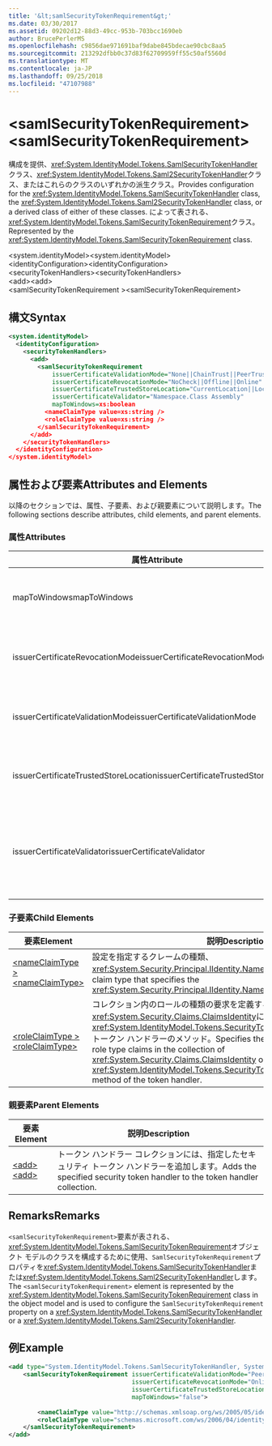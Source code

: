 ```yaml
---
title: '&lt;samlSecurityTokenRequirement&gt;'
ms.date: 03/30/2017
ms.assetid: 09202d12-88d3-49cc-953b-703bcc1690eb
author: BrucePerlerMS
ms.openlocfilehash: c9856dae971691baf9dabe845bdecae90cbc8aa5
ms.sourcegitcommit: 213292dfbb0c37d83f62709959ff55c50af5560d
ms.translationtype: MT
ms.contentlocale: ja-JP
ms.lasthandoff: 09/25/2018
ms.locfileid: "47107988"
---
```

# <a name="ltsamlsecuritytokenrequirementgt"></a><span data-ttu-id="3f632-102">&lt;samlSecurityTokenRequirement&gt;</span><span class="sxs-lookup"><span data-stu-id="3f632-102">&lt;samlSecurityTokenRequirement&gt;</span></span>
<span data-ttu-id="3f632-103">構成を提供、<xref:System.IdentityModel.Tokens.SamlSecurityTokenHandler>クラス、<xref:System.IdentityModel.Tokens.Saml2SecurityTokenHandler>クラス、またはこれらのクラスのいずれかの派生クラス。</span><span class="sxs-lookup"><span data-stu-id="3f632-103">Provides configuration for the <xref:System.IdentityModel.Tokens.SamlSecurityTokenHandler> class, the <xref:System.IdentityModel.Tokens.Saml2SecurityTokenHandler> class, or a derived class of either of these classes.</span></span> <span data-ttu-id="3f632-104">によって表される、<xref:System.IdentityModel.Tokens.SamlSecurityTokenRequirement>クラス。</span><span class="sxs-lookup"><span data-stu-id="3f632-104">Represented by the <xref:System.IdentityModel.Tokens.SamlSecurityTokenRequirement> class.</span></span>  
  
 <span data-ttu-id="3f632-105">\<system.identityModel></span><span class="sxs-lookup"><span data-stu-id="3f632-105">\<system.identityModel></span></span>  
<span data-ttu-id="3f632-106">\<identityConfiguration></span><span class="sxs-lookup"><span data-stu-id="3f632-106">\<identityConfiguration></span></span>  
<span data-ttu-id="3f632-107">\<securityTokenHandlers></span><span class="sxs-lookup"><span data-stu-id="3f632-107">\<securityTokenHandlers></span></span>  
<span data-ttu-id="3f632-108">\<add></span><span class="sxs-lookup"><span data-stu-id="3f632-108">\<add></span></span>  
<span data-ttu-id="3f632-109">\<samlSecurityTokenRequirement ></span><span class="sxs-lookup"><span data-stu-id="3f632-109">\<samlSecurityTokenRequirement></span></span>  
  
## <a name="syntax"></a><span data-ttu-id="3f632-110">構文</span><span class="sxs-lookup"><span data-stu-id="3f632-110">Syntax</span></span>  
  
```xml  
<system.identityModel>  
  <identityConfiguration>  
    <securityTokenHandlers>  
      <add>  
        <samlSecurityTokenRequirement   
            issuerCertificateValidationMode="None||ChainTrust||PeerTrust||PeerOrChainTrust||Custom"  
            issuerCertificateRevocationMode="NoCheck||Offline||Online"  
            issuerCertificateTrustedStoreLocation="CurrentLocation||LocalMachine"  
            issuerCertificateValidator="Namespace.Class Assembly"  
            mapToWindows=xs:boolean  
          <nameClaimType value=xs:string />  
          <roleClaimType value=xs:string />  
        </samlSecurityTokenRequirement>  
      </add>  
    </securityTokenHandlers>  
  </identityConfiguration>  
</system.identityModel>  
```  
  
## <a name="attributes-and-elements"></a><span data-ttu-id="3f632-111">属性および要素</span><span class="sxs-lookup"><span data-stu-id="3f632-111">Attributes and Elements</span></span>  
 <span data-ttu-id="3f632-112">以降のセクションでは、属性、子要素、および親要素について説明します。</span><span class="sxs-lookup"><span data-stu-id="3f632-112">The following sections describe attributes, child elements, and parent elements.</span></span>  
  
### <a name="attributes"></a><span data-ttu-id="3f632-113">属性</span><span class="sxs-lookup"><span data-stu-id="3f632-113">Attributes</span></span>  
  
|<span data-ttu-id="3f632-114">属性</span><span class="sxs-lookup"><span data-stu-id="3f632-114">Attribute</span></span>|<span data-ttu-id="3f632-115">説明</span><span class="sxs-lookup"><span data-stu-id="3f632-115">Description</span></span>|  
|---------------|-----------------|  
|<span data-ttu-id="3f632-116">mapToWindows</span><span class="sxs-lookup"><span data-stu-id="3f632-116">mapToWindows</span></span>|<span data-ttu-id="3f632-117">トークン ハンドラーが、入力方向の UPN 要求を使用して、検証トークンを Windows アカウントにマップする必要があるかどうかを指定します。</span><span class="sxs-lookup"><span data-stu-id="3f632-117">Specifies whether the token handler should map the validating token to a Windows account by using the incoming UPN claim.</span></span> <span data-ttu-id="3f632-118">既定では"false です"。</span><span class="sxs-lookup"><span data-stu-id="3f632-118">The default is "false".</span></span>|  
|<span data-ttu-id="3f632-119">issuerCertificateRevocationMode</span><span class="sxs-lookup"><span data-stu-id="3f632-119">issuerCertificateRevocationMode</span></span>|<span data-ttu-id="3f632-120"><xref:System.Security.Cryptography.X509Certificates.X509RevocationMode> X.509 証明書を使用する失効モードを指定する値。</span><span class="sxs-lookup"><span data-stu-id="3f632-120">An <xref:System.Security.Cryptography.X509Certificates.X509RevocationMode> value that specifies the revocation mode to use for the X.509 certificate.</span></span> <span data-ttu-id="3f632-121">既定値は、"Online"です。</span><span class="sxs-lookup"><span data-stu-id="3f632-121">The default value is "Online".</span></span>|  
|<span data-ttu-id="3f632-122">issuerCertificateValidationMode</span><span class="sxs-lookup"><span data-stu-id="3f632-122">issuerCertificateValidationMode</span></span>|<span data-ttu-id="3f632-123"><xref:System.ServiceModel.Security.X509CertificateValidationMode> X.509 証明書を使用する検証モードを指定する値。</span><span class="sxs-lookup"><span data-stu-id="3f632-123">An <xref:System.ServiceModel.Security.X509CertificateValidationMode> value that specifies the validation mode to use for the X.509 certificate.</span></span> <span data-ttu-id="3f632-124">既定値は、"PeerOrChainTrust"です。</span><span class="sxs-lookup"><span data-stu-id="3f632-124">The default value is "PeerOrChainTrust".</span></span>|  
|<span data-ttu-id="3f632-125">issuerCertificateTrustedStoreLocation</span><span class="sxs-lookup"><span data-stu-id="3f632-125">issuerCertificateTrustedStoreLocation</span></span>|<span data-ttu-id="3f632-126">A <xref:System.Security.Cryptography.X509Certificates.StoreLocation> X.509 証明書ストアを指定する値。</span><span class="sxs-lookup"><span data-stu-id="3f632-126">A <xref:System.Security.Cryptography.X509Certificates.StoreLocation> value that specifies the X.509 certificate store.</span></span> <span data-ttu-id="3f632-127">既定値は、"LocalMachine"です。</span><span class="sxs-lookup"><span data-stu-id="3f632-127">The default value is "LocalMachine".</span></span>|  
|<span data-ttu-id="3f632-128">issuerCertificateValidator</span><span class="sxs-lookup"><span data-stu-id="3f632-128">issuerCertificateValidator</span></span>|<span data-ttu-id="3f632-129">派生したカスタム型<xref:System.IdentityModel.Selectors.X509CertificateValidator>します。</span><span class="sxs-lookup"><span data-stu-id="3f632-129">A custom type that derives from <xref:System.IdentityModel.Selectors.X509CertificateValidator>.</span></span> <span data-ttu-id="3f632-130">場合、`issuerCertificateValidationMode`属性が"Custom"は、この型のインスタンスが発行者証明書の検証に使用します。</span><span class="sxs-lookup"><span data-stu-id="3f632-130">If the `issuerCertificateValidationMode` attribute is "Custom", an instance of this type is used for issuer certificate validation.</span></span>|  
  
### <a name="child-elements"></a><span data-ttu-id="3f632-131">子要素</span><span class="sxs-lookup"><span data-stu-id="3f632-131">Child Elements</span></span>  
  
|<span data-ttu-id="3f632-132">要素</span><span class="sxs-lookup"><span data-stu-id="3f632-132">Element</span></span>|<span data-ttu-id="3f632-133">説明</span><span class="sxs-lookup"><span data-stu-id="3f632-133">Description</span></span>|  
|-------------|-----------------|  
|[<span data-ttu-id="3f632-134">\<nameClaimType ></span><span class="sxs-lookup"><span data-stu-id="3f632-134">\<nameClaimType></span></span>](../../../../../docs/framework/configure-apps/file-schema/windows-identity-foundation/nameclaimtype.md)|<span data-ttu-id="3f632-135">設定を指定するクレームの種類、<xref:System.Security.Principal.IIdentity.Name%2A>プロパティ。</span><span class="sxs-lookup"><span data-stu-id="3f632-135">Sets the claim type that specifies the <xref:System.Security.Principal.IIdentity.Name%2A> property.</span></span>|  
|[<span data-ttu-id="3f632-136">\<roleClaimType ></span><span class="sxs-lookup"><span data-stu-id="3f632-136">\<roleClaimType></span></span>](../../../../../docs/framework/configure-apps/file-schema/windows-identity-foundation/roleclaimtype.md)|<span data-ttu-id="3f632-137">コレクション内のロールの種類の要求を定義する要求の種類を指定します<xref:System.Security.Claims.ClaimsIdentity>によって返されるオブジェクト、<xref:System.IdentityModel.Tokens.SecurityTokenHandler.ValidateToken%2A>トークン ハンドラーのメソッド。</span><span class="sxs-lookup"><span data-stu-id="3f632-137">Specifies the claim type that defines the role type claims in the collection of <xref:System.Security.Claims.ClaimsIdentity> objects returned by the <xref:System.IdentityModel.Tokens.SecurityTokenHandler.ValidateToken%2A> method of the token handler.</span></span>|  
  
### <a name="parent-elements"></a><span data-ttu-id="3f632-138">親要素</span><span class="sxs-lookup"><span data-stu-id="3f632-138">Parent Elements</span></span>  
  
|<span data-ttu-id="3f632-139">要素</span><span class="sxs-lookup"><span data-stu-id="3f632-139">Element</span></span>|<span data-ttu-id="3f632-140">説明</span><span class="sxs-lookup"><span data-stu-id="3f632-140">Description</span></span>|  
|-------------|-----------------|  
|[<span data-ttu-id="3f632-141">\<add></span><span class="sxs-lookup"><span data-stu-id="3f632-141">\<add></span></span>](../../../../../docs/framework/configure-apps/file-schema/windows-identity-foundation/add.md)|<span data-ttu-id="3f632-142">トークン ハンドラー コレクションには、指定したセキュリティ トークン ハンドラーを追加します。</span><span class="sxs-lookup"><span data-stu-id="3f632-142">Adds the specified security token handler to the token handler collection.</span></span>|  
  
## <a name="remarks"></a><span data-ttu-id="3f632-143">Remarks</span><span class="sxs-lookup"><span data-stu-id="3f632-143">Remarks</span></span>  
 <span data-ttu-id="3f632-144">`<samlSecurityTokenRequirement>`要素が表される、<xref:System.IdentityModel.Tokens.SamlSecurityTokenRequirement>オブジェクト モデルのクラスを構成するために使用、`SamlSecurityTokenRequirement`プロパティを<xref:System.IdentityModel.Tokens.SamlSecurityTokenHandler>または<xref:System.IdentityModel.Tokens.Saml2SecurityTokenHandler>します。</span><span class="sxs-lookup"><span data-stu-id="3f632-144">The `<samlSecurityTokenRequirement>` element is represented by the <xref:System.IdentityModel.Tokens.SamlSecurityTokenRequirement> class in the object model and is used to configure the `SamlSecurityTokenRequirement` property on a <xref:System.IdentityModel.Tokens.SamlSecurityTokenHandler> or a <xref:System.IdentityModel.Tokens.Saml2SecurityTokenHandler>.</span></span>  
  
## <a name="example"></a><span data-ttu-id="3f632-145">例</span><span class="sxs-lookup"><span data-stu-id="3f632-145">Example</span></span>  
  
```xml  
<add type="System.IdentityModel.Tokens.SamlSecurityTokenHandler, System.IdentityModel">  
    <samlSecurityTokenRequirement issuerCertificateValidationMode="PeerOrChainTrust"  
                                  issuerCertificateRevocationMode="Online"  
                                  issuerCertificateTrustedStoreLocation="LocalMachine"  
                                  mapToWindows="false">  
  
        <nameClaimType value="http://schemas.xmlsoap.org/ws/2005/05/identity/claims/name" />  
        <roleClaimType value="schemas.microsoft.com/ws/2006/04/identity/claims/role" />  
    </samlSecurityTokenRequirement>  
</add>  
```
